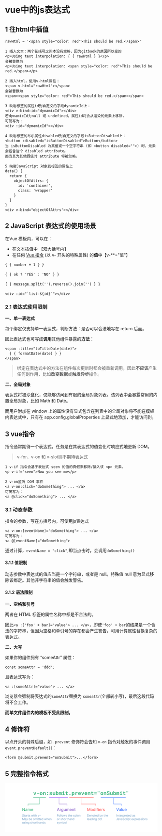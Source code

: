 # vue中的js表达式

## 1 往html中插值

```
rawHtml = '<span style="color: red">This should be red.</span>'

1 插入文本：两个花括号之间本没有空格，因为gitbook的原因所以空的
<p>Using text interpolation: { { rawHtml } }</p>
会被替换为
<p>Using text interpolation: <span style="color: red">This should be red.</span></p>

2 插入html，使用v-html属性：
<span v-html="rawHtml"></span>
会被替换为
<span><span style="color: red">This should be red.</span></span>

3 映射标签的属性id到自定义的字段dynamicId上：
<div v-bind:id="dynamicId"></div>
若dynamicId为null 或 undefined，属性id将会从渲染的元素上移除，
可简写为：
<div :id="dynamicId"></div>

4 映射标签的布尔属性disabled到自定义的字段isButtonDisabled上：
<button :disabled="isButtonDisabled">Button</button>
当 isButtonDisabled 为真值或一个空字符串 (即 <button disabled="">) 时，元素会包含这个 disabled attribute。
而当其为其他假值时 attribute 将被忽略。

5 映射JavaScript 对象到标签的属性上
data() {
  return {
    objectOfAttrs: {
      id: 'container',
      class: 'wrapper'
    }
  }
}
<div v-bind="objectOfAttrs"></div>
```

## 2 JavaScript 表达式的使用场景

在Vue 模板内，可以在：

* 在文本插值中 【双大括号内】
* 在任何 [Vue 指令]() (以 v- 开头的特殊属性) 的**值**中【v-**="值"】

```
{ { number + 1 } }

{ { ok ? 'YES' : 'NO' } }

{ { message.split('').reverse().join('') } }

<div :id="`list-${id}`"></div>
```

### 2.1 表达式使用限制

**一、单一表达式**

每个绑定仅支持单一表达式，判断方法：是否可以合法地写在 return 后面。

因此表达式也可写成**调用**其他组件暴露的**方法**：

```
<span :title="toTitleDate(date)">
  { { formatDate(date) } }
</span>
```

>绑定在表达式中的方法在组件每次更新时都会被重新调用，因此**不应该**产生任何副作用，比如**改变数据**或**触发异步**操作。

**二、全局对象**

表达式将被沙盒化，仅能够访问到有限的全局对象列表。该列表中会暴露常用的内置全局对象，比如 Math 和 Date。

而用户附加在 window 上的属性没有显式包含在列表中的全局对象将不能在模板内表达式中，只有在 app.config.globalProperties 上显式地添加，才能访问到。

## 3 vue指令

指令通常期待一个表达式，任务是在其表达式的值变化时响应式地更新 DOM。

>v-for、v-on 和 v-slot则不期待表达式

```
1 v-if 指令会基于表达式 seen 的值的真假来移除/插入该 <p> 元素。
<p v-if="seen">Now you see me</p>

2 v-on监听 DOM 事件
<a v-on:click="doSomething"> ... </a>
可简写为：
<a @click="doSomething"> ... </a>
```

### 3.1 动态参数

指令的参数，写在方括号内，可使用js表达式
```
<a v-on:[eventName]="doSomething"> ... </a>
可简写为：
<a @[eventName]="doSomething">
```

通过计算，`eventName = "click"`,即当点击时，会调用`doSomething()`

#### 3.1.1 值限制

动态参数中表达式的值应当是一个字符串，或者是 null。特殊值 null 意为显式移除该绑定。其他非字符串的值会触发警告。

#### 3.1.2 语法限制

**一、空格和引号**

两者在 HTML 标签的属性名称中都是不合法的。

因此`<a :['foo' + bar]="value"> ... </a>`，即使`'foo' + bar`的结果是一个合法的字符串，但因为空格和单引号的存在都会产生警告，可用计算属性替换复杂的表达式。

**二、大写**

如果你的组件拥有 “someAttr” 属性：

```
const someAttr = 'ddd';
```

且表达式写为：

```
<a :[someAttr]="value"> ... </a>
```

浏览器会强制将表达式的`someAttr`替换为 `someattr`(全部转小写)，最后这段代码将不会工作。

**而单文件组件内的模板不受此限制。**

## 4 修饰符

以点开头的特殊后缀，如 `.prevent` 修饰符会告知 `v-on` 指令对触发的事件调用 `event.preventDefault()`：

```
<form @submit.prevent="onSubmit">...</form>
```

## 5 完整指令格式

![](media/1.png)